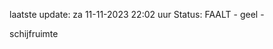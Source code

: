 laatste update: 
za 11-11-2023 22:02   uur 
Status: FAALT - geel - 
<div class="service Y">schijfruimte</div>